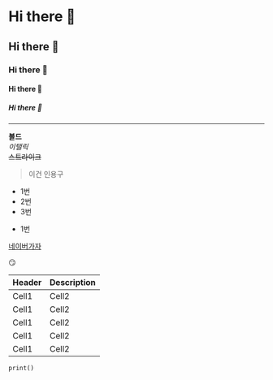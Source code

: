 # Hi there 👋
## Hi there 👋
### Hi there 👋
#### Hi there 👋
##### Hi there 👋

---
**볼드** <br>
*이탤릭* <br>
~~스트라이크~~ <br>

>이건 인용구


 - 1번
 - 2번
 - 3번
 * 1번

[네이버가자](https://wwww.naver.com)


:smirk:


|Header|Description|
|--|--|
|Cell1|Cell2|
|Cell1|Cell2|
|Cell1|Cell2|
|Cell1|Cell2|
|Cell1|Cell2|



```
print()
```
